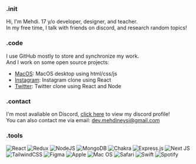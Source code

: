### .init
Hi, I'm Mehdi. 17 y/o developer, designer, and teacher.<br />
In my free time, I talk with friends on discord, and research random topics!

### .code
I use GitHub mostly to store and synchronize my work.<br>
And I work on some open source projects:
 - [MacOS](https://github.com/mhmdmhd6/Mac-OS-Desktop): MacOS desktop using html/css/js
 - [Instagram](https://github.com/neysidev/react-instagram): Instagram clone using React
 - [Twitter](https://github.com/neysidev/twitter): Twitter clone using React and Node

### .contact
I'm most avaliable on Discord, [click here](https://discord.com/users/779365814670458890) to view my discord profile!<br />
You can also contact me via email: [dev.mehdineysi@gmail.com](mailto:dev.mehdineysi@gmail.com)

### .tools
![React](https://img.shields.io/badge/react-%2320232a.svg?style=for-the-badge&logo=react&logoColor=%2361DAFB)
![Redux](https://img.shields.io/badge/redux-%23593d88.svg?style=for-the-badge&logo=redux&logoColor=white)
![NodeJS](https://img.shields.io/badge/node.js-6DA55F?style=for-the-badge&logo=node.js&logoColor=white)
![MongoDB](https://img.shields.io/badge/MongoDB-%234ea94b.svg?style=for-the-badge&logo=mongodb&logoColor=white)
![Chakra](https://img.shields.io/badge/chakra-%234ED1C5.svg?style=for-the-badge&logo=chakraui&logoColor=white)
![Express.js](https://img.shields.io/badge/express.js-%23404d59.svg?style=for-the-badge&logo=express&logoColor=%2361DAFB)
![Next JS](https://img.shields.io/badge/Next-black?style=for-the-badge&logo=next.js&logoColor=white)
![TailwindCSS](https://img.shields.io/badge/tailwindcss-%2338B2AC.svg?style=for-the-badge&logo=tailwind-css&logoColor=white)
![Figma](https://img.shields.io/badge/figma-%23F24E1E.svg?style=for-the-badge&logo=figma&logoColor=white)
![Apple](https://img.shields.io/badge/Apple-%23000000.svg?style=for-the-badge&logo=apple&logoColor=white)
![Mac OS](https://img.shields.io/badge/mac%20os-000000?style=for-the-badge&logo=macos&logoColor=F0F0F0)
![Safari](https://img.shields.io/badge/Safari-000000?style=for-the-badge&logo=Safari&logoColor=white)
![Swift](https://img.shields.io/badge/swift-F54A2A?style=for-the-badge&logo=swift&logoColor=white)
![Spotify](https://img.shields.io/badge/Spotify-1ED760?style=for-the-badge&logo=spotify&logoColor=white)
